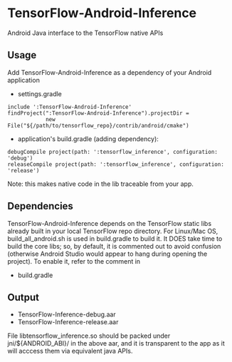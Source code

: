 TensorFlow-Android-Inference
============================
Android Java interface to the TensorFlow native APIs

Usage
-----
Add TensorFlow-Android-Inference as a dependency of your Android application

* settings.gradle

```
include ':TensorFlow-Android-Inference'
findProject(":TensorFlow-Android-Inference").projectDir = 
            new File("${/path/to/tensorflow_repo}/contrib/android/cmake")
```

* application's build.gradle (adding dependency):

```
debugCompile project(path: ':tensorflow_inference', configuration: 'debug')
releaseCompile project(path: ':tensorflow_inference', configuration: 'release')
```
Note: this makes native code in the lib traceable from your app.

Dependencies
------------
TensorFlow-Android-Inference depends on the TensorFlow static libs already built in your
local TensorFlow repo directory. For Linux/Mac OS, build_all_android.sh is used
in build.gradle to build it. It DOES take time to build the core libs;
so, by default, it is commented out to avoid confusion (otherwise
Android Studio would appear to hang during opening the project).
To enable it, refer to the comment in

* build.gradle

Output
------
- TensorFlow-Inference-debug.aar
- TensorFlow-Inference-release.aar

File libtensorflow_inference.so should be packed under jni/${ANDROID_ABI}/
in the above aar, and it is transparent to the app as it will acccess them via
equivalent java APIs.

